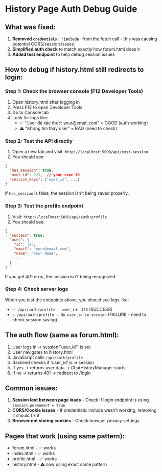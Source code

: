 # History Page Auth Debug Guide

## What was fixed:
1. **Removed `credentials: 'include'`** from the fetch call - this was causing potential CORS/session issues
2. **Simplified auth check** to match exactly how forum.html does it
3. **Added test endpoint** to help debug session issues

## How to debug if history.html still redirects to login:

### Step 1: Check the browser console (F12 Developer Tools)
1. Open history.html after logging in
2. Press F12 to open Developer Tools
3. Go to Console tab
4. Look for logs like:
   - ✅ "User đã xác thực: your@email.com" = GOOD (auth working)
   - ⚠️ "Không tìm thấy user" = BAD (need to check)

### Step 2: Test the API directly
1. Open a new tab and visit: `http://localhost:5000/api/test-session`
2. You should see:
```json
{
  "has_session": true,
  "user_id": 123,  // your user ID
  "session_keys": ["user_id", ...]
}
```
If `has_session` is false, the session isn't being saved properly.

### Step 3: Test the profile endpoint
1. Visit: `http://localhost:5000/api/auth/profile`
2. You should see:
```json
{
  "success": true,
  "user": {
    "id": 123,
    "email": "your@email.com",
    "name": "Your Name",
    ...
  }
}
```
If you get 401 error, the session isn't being recognized.

### Step 4: Check server logs
When you test the endpoints above, you should see logs like:
- `✅ /api/auth/profile - user_id: 123` (SUCCESS)
- `⚠️ /api/auth/profile - No user_id in session` (FAILURE - need to check session saving)

## The auth flow (same as forum.html):
1. User logs in → session['user_id'] is set
2. User navigates to history.html
3. JavaScript calls `/api/auth/profile`
4. Backend checks if 'user_id' is in session
5. If yes → returns user data → ChatHistoryManager starts
6. If no → returns 401 → redirect to /login

## Common issues:
1. **Session lost between page loads** - Check if login endpoint is using `session.permanent = True`
2. **CORS/Cookie issues** - If credentials: include wasn't working, removing it should fix it
3. **Browser not storing cookies** - Check browser privacy settings

## Pages that work (using same pattern):
- forum.html - ✅ works
- index.html - ✅ works  
- profile.html - ✅ works
- history.html - ⚠️ now using exact same pattern

